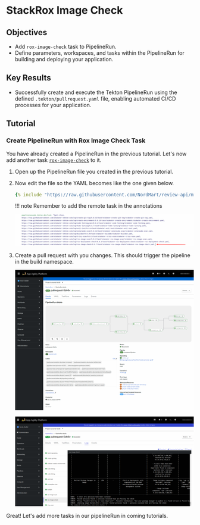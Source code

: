 # StackRox Image Check

## Objectives

- Add `rox-image-check` task to PipelineRun.
- Define parameters, workspaces, and tasks within the PipelineRun for building and deploying your application.

## Key Results

- Successfully create and execute the Tekton PipelineRun using the defined `.tekton/pullrequest.yaml` file, enabling automated CI/CD processes for your application.

## Tutorial

### Create PipelineRun with Rox Image Check Task

You have already created a PipelineRun in the previous tutorial. Let's now add another task [`rox-image-check`](https://github.com/stakater-tekton-catalog/rox-image-check) to it.

1. Open up the PipelineRun file you created in the previous tutorial.
1. Now edit the file so the YAML becomes like the one given below.

    ```yaml
    {% include "https://raw.githubusercontent.com/NordMart/review-api/main/.tekton/rox_image_check.yaml" %}
    ```

    !!! note
        Remember to add the remote task in the annotations

    ![rox-image-check](images/rox-image-check-annotation.png)

1. Create a pull request with you changes. This should trigger the pipeline in the build namespace.

    ![rox-image-check](images/rox-image-check.png)

    ![rox-image-check-logs](images/rox-image-check-logs.png)

Great! Let's add more tasks in our pipelineRun in coming tutorials.
